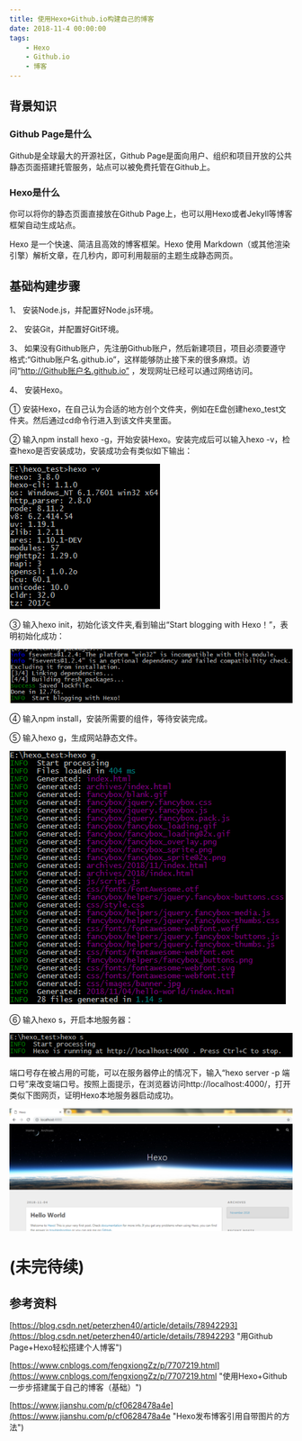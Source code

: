 ```yaml
---
title: 使用Hexo+Github.io构建自己的博客
date: 2018-11-4 00:00:00
tags:
    - Hexo
    - Github.io
    - 博客
---
```


## 背景知识

### Github Page是什么

Github是全球最大的开源社区，Github Page是面向用户、组织和项目开放的公共静态页面搭建托管服务，站点可以被免费托管在Github上。

### Hexo是什么

你可以将你的静态页面直接放在Github Page上，也可以用Hexo或者Jekyll等博客框架自动生成站点。

Hexo 是一个快速、简洁且高效的博客框架。Hexo 使用 Markdown（或其他渲染引擎）解析文章，在几秒内，即可利用靓丽的主题生成静态网页。

## 基础构建步骤

1、 安装Node.js，并配置好Node.js环境。

2、 安装Git，并配置好Git环境。

3、 如果没有Github账户，先注册Github账户，然后新建项目，项目必须要遵守格式:“Github账户名.github.io”，这样能够防止接下来的很多麻烦。访问“http://Github账户名.github.io” ，发现网址已经可以通过网络访问。

4、 安装Hexo。

① 安装Hexo，在自己认为合适的地方创个文件夹，例如在E盘创建hexo_test文件夹。然后通过cd命令行进入到该文件夹里面。

② 输入npm install hexo -g，开始安装Hexo。安装完成后可以输入hexo -v，检查hexo是否安装成功，安装成功会有类似如下输出：

![验证hexo是否安装成功](Hexo-Github-io-blog/hexo_v.PNG)

③ 输入hexo init，初始化该文件夹,看到输出“Start blogging with Hexo！”，表明初始化成功：

![初始化成功](Hexo-Github-io-blog/hexo_init.png)

④ 输入npm install，安装所需要的组件，等待安装完成。

⑤ 输入hexo g，生成网站静态文件。

![生成静态文件](Hexo-Github-io-blog/hexo_g.PNG)

⑥ 输入hexo s，开启本地服务器：

![开启服务器](Hexo-Github-io-blog/hexo_s.PNG)

端口号存在被占用的可能，可以在服务器停止的情况下，输入“hexo server -p 端口号”来改变端口号。按照上面提示，在浏览器访问http://localhost:4000/，打开类似下图网页，证明Hexo本地服务器启动成功。

![开启服务器](Hexo-Github-io-blog/hexo_localhost.PNG)


# (未完待续)


## 参考资料

[https://blog.csdn.net/peterzhen40/article/details/78942293](https://blog.csdn.net/peterzhen40/article/details/78942293 "用Github Page+Hexo轻松搭建个人博客")

[https://www.cnblogs.com/fengxiongZz/p/7707219.html](https://www.cnblogs.com/fengxiongZz/p/7707219.html "使用Hexo+Github一步步搭建属于自己的博客（基础）")

[https://www.jianshu.com/p/cf0628478a4e](https://www.jianshu.com/p/cf0628478a4e "Hexo发布博客引用自带图片的方法")

